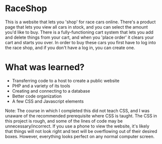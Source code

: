 # RaceShop

This is a website that lets you 'shop' for race cars online. There's a product page that lets you view all cars in stock, and you can select the amount you'd like to buy. There is a fully-functioning cart system that lets you add and delete things from your cart, and when you 'place order' it clears your cart and starts you over. In order to buy these cars you first have to log into the race shop, and if you don't have a log in, you can create one.

# What was learned?

* Transferring code to a host to create a public website
* PHP and a variety of its tools
* Creating and connecting to a database
* Better code organization
* A few CSS and Javascript elements

Note: The course in which I completed this did not teach CSS, and I was unaware of the recommended prerequisite where CSS is taught. The CSS in this project is rough, and some of the lines of code may be unnecessary/incorrect. If you use a phone to view the website, it's likely that things will not look right and text will be overflowing out of their desired boxes. However, everything looks perfect on any normal computer screen.
